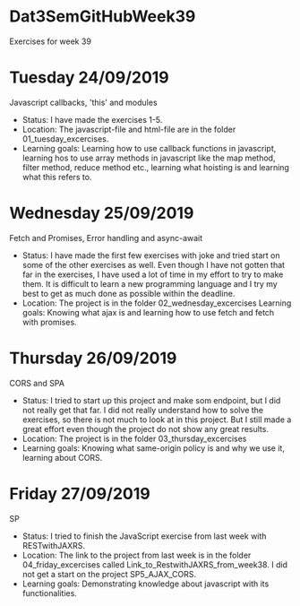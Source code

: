 # Dat3SemGitHubWeek39
 Exercises for week 39
 
 # Tuesday 24/09/2019
Javascript callbacks, 'this' and modules
- Status: I have made the exercises 1-5.
- Location: The javascript-file and html-file are in the folder 01_tuesday_excercises.
- Learning goals: Learning how to use callback functions in javascript, learning hos to use array methods in javascript like the map method, filter method, reduce method etc., learning what hoisting is and learning what this refers to. 

# Wednesday 25/09/2019
Fetch and Promises, Error handling and async-await
- Status: I have made the first few exercises with joke and tried start on some of the other exercises as well. Even though I have not gotten that far in the exercises, I have used a lot of time in my effort to try to make them. It is difficult to learn a new programming language and I try my best to get as much done as possible within the deadline. 
- Location: The project is in the folder 02_wednesday_excercises
Learning goals: Knowing what ajax is and learning how to use fetch and fetch with promises.

# Thursday 26/09/2019
CORS and SPA
- Status: I tried to start up this project and make som endpoint, but I did not really get that far. I did not really understand how to solve the exercises, so there is not much to look at in this project. But I still made a great effort even though the project do not show any great results. 
- Location: The project is in the folder 03_thursday_excercises
- Learning goals: Knowing what same-origin policy is and why we use it, learning about CORS. 

# Friday 27/09/2019
SP
- Status: I tried to finish the JavaScript exercise from last week with RESTwithJAXRS. 
- Location: The link to the project from last week is in the folder 04_friday_excercises called Link_to_RestwithJAXRS_from_week38. I did not get a start on the project SP5_AJAX_CORS. 
- Learning goals: Demonstrating knowledge about javascript with its functionalities. 
